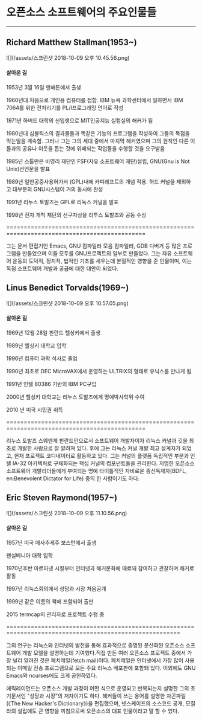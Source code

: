 # 오픈소스 소프트웨어의 주요인물들

---

## Richard Matthew Stallman\(1953~\)

![](/assets/스크린샷 2018-10-09 오후 10.45.56.png)

#### 살아온 길

1953년 3월 16일 맨해튼에서 출생

1960년대 처음으로 개인용 컴퓨터를 접함. IBM 뉴욕 과학센터에서 일하면서 IBM 7064를 위한 전처리기를 PL/I프로그래밍 언어로 작성

1971년 하버드 대학의 신입생으로 MIT인공지능 실험실의 해커가 됨

1980년대 심볼릭스의 결과물들과 똑같은 기능의 프로그램을 작성하여 그들의 독점을 막는일을 계속함. 그러나 그는 그의 세대 중에서 마지막 해커였으며 그의 원칙인 다른 이들과의 공유나 이웃을 돕는 것에 위배되는 작업들을 수행할 것을 요구받음

1985년 스톨만은 비영리 재단인 FSF\(자유 소프트웨어 재단\)설립, GNU\(Gnu is Not Unix\)선언문을 발표

1989년 일반공중사용허가서 \(GPL\)내에 카피레프트의 개념 적용. 허드 커널을 제외하고 대부분의 GNU시스템이 거의 동시에 완성

1991년 리누스 토발즈는 GPL로 리눅스 커널을 발표

1998년 전자 개척 재단의 선구자상을 리투스 토발즈와 공동 수상

==============================================================================================

그는 문서 편집기인 Emacs, GNU 컴파일러 모음 컴파일러, GDB 디버거 등 많은 프로그램을 만들었으며 이들 모두를 GNU프로젝트의 일부로 만들었다. 그는 자유 소프트웨어 운동의 도덕적, 정치적, 법적인 기초를 세우는데 본질적인 영향을 준 인물이며, 이는 독점 소프트웨어 개발과 공급에 대한 대안이 되었다.

## Linus Benedict Torvalds\(1969~\)

![](/assets/스크린샷 2018-10-09 오후 10.57.05.png)

#### 살아온 길

1969년 12월 28일 핀란드 헬싱키에서 출생

1989년 헬싱키 대학교 입학

1996년 컴퓨터 과학 석사로 졸업

1990년 최초로 DEC MicroVAX에서 운영하는 ULTRIX의 형태로 유닉스를 만나게 됨

1991년 인텔 80386 기반의 IBM PC구입

2000년 헬싱키 대학교는 리누스 토발즈에게 명예박사학위 수여

2010 년 미국 시민권 취득

==============================================================================================

리누스 토발즈 스웨덴계 핀란드인으로서 소프트웨어 개발자이자 리눅스 커널과 깃을 최초로 개발한 사람으로 잘 알려져 있다. 후에 그는 리눅스 커널 개발 최고 설계자가 되었고, 현재 프로젝트 코디네이터로 활동하고 있다. 그는 커널의 플랫폼 독립적인 부분과 인텔 IA-32 아키텍처로 구체화되는 핵심 커널의 컴포넌트들을 관리한다. 저명한 오픈소스 소프트웨어 개발리더들에게 부여되는 명예 타이틀직인 자비로운 종신독재자\(BDFL, en:Benevolent Dictator for Life\) 중의 한 사람이기도 하다.

## Eric Steven Raymond\(1957~\)

![](/assets/스크린샷 2018-10-09 오후 11.10.56.png)

#### 살아온 길

1957년 미국 매사추세주 보스턴에서 출생

펜실베니아 대학 입학

1970년후반 아르파넷 시절부터 인터넷과 해커문화에 매료돼 참여하고 관찰하며 해커로 활동

1997년 리눅스회의에서 성당과 시장 처음공개

1999년 같은 이름의 책에 포함되어 출판

2015 termcap의 관리자로 프로젝트 수행 중

========================================================================================================

그의 연구는 리눅스와 인터넷의 발전을 통해 효과적으로 증명된 분산화된 오픈소스 소프트웨어 개발 모델을 설명하는데 기여했다.직접 만든 여러 오픈소스 프로젝트 중에서 가장 널리 알려진 것은 페치메일\(fetch mail\)이다. 페치메일은 인터넷에서 가장 많이 사용되는 이메일 전송 프로그램으로 모든 주요 리눅스 배포판에 포함돼 있다. 이외에도 GNU Emacs와 ncurses에도 크게 공헌하였다.

에릭레이먼드는 오픈소스 개발 과정이 어떤 식으로 운영되고 반복되는지 설명한 그의 초기문서인 "성당과 시장"의 저자이기도 하다. 해커들이 쓰는 용어를 설명한 자곤파일\(《The New Hacker's Dictionary》\)을 편집했으며, 넷스케이프의 소스코드 공개, 모질라의 설립에도 큰 영향을 끼침으로써 오픈소스의 대표 인물이라고 말 할 수 있다.

